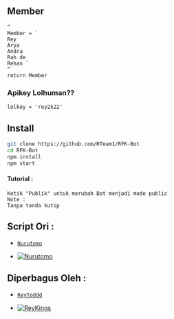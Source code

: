 ## Member
```
”
Member = `
Rey                                                        
Arya 
Andra 
Rah de 
Rehan `
”
return Member
```


### Apikey Lolhuman??
```
lolkey = 'rey2k22'
```

## Install

```bash
git clone https://github.com/RTeam1/RFK-Bot
cd RFK-Bot
npm install
npm start
```

#### Tutorial :
```
Ketik "Publik" untuk merubah Bot menjadi mode public
Note :
Tanpa tanda kutip
```


## Script Ori :
* [`Nurutomo`](https://github.com/Nurutomo)

* [![Nurutomo](https://github.com/Nurutomo.png?size=100)](https://github.com/Nurutomo)

## Diperbagus Oleh :
* [`ReyToddd`](https://github.com/RTeam1)

* [![ReyKings](https://github.com/RTeam1.png?size=100)](https://github.com/RTeam1)
